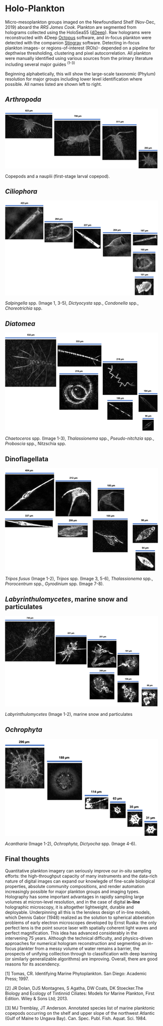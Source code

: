 # Holo-Plankton
Micro-mesoplankton groups imaged on the Newfoundland Shelf (Nov-Dec, 2019) aboard the *RRS James Cook*. Plankton are segmented from holograms collected using the HoloSeaS5 ([4Deep](http://4-deep.com/)). Raw holograms were reconstructed with 4Deep [Octopus](http://4-deep.com/products/octopus-software/) software, and in-focus plankton were detected with the companion [Stingray](http://4-deep.com/products/stingray-software/) software. Detecting in-focus plankton images- or regions-of-interest (ROIs)- depended on a pipeline for depthwise thresholding, clustering and pixel autocorrelation. All plankton were manually identified using various sources from the primary literature including several major guides <sup>(1-3) 
  
Beginning alphabetically, this will show the large-scale taxonomic (Phylum) resolution for major groups including lower level identification where possible. All names listed are shown left to right. 

## *Arthropoda*

![Arthropoda](/Images/Arthropoda.png)


Copepods and a nauplii (first-stage larval copepod).

## *Ciliophora*

![Ciliophora](/Images/Ciliophora.png)

*Salpingella* spp. (Image 1, 3-5), *Dictyocysta* spp., *Condonella* spp., *Choreotrichia* spp.  

## *Diatomea*

![Diatomea](/Images/Diatomea.png)

*Chaetoceros* spp. (Image 1-3), *Thalassionema* spp., *Pseudo-nitchzia* spp., *Proboscia* spp., Nitzschia spp.

## Dinoflagellata

![Dinoflagellata](/Images/Dinoflagellata.png)

*Tripos fusus* (Image 1-2), *Tripos* spp. (Image 3, 5-6), *Thalassionema* spp., *Prorocentrum* spp., *Gyrodinium* spp. (Image 7-8).

## *Labyrinthulomycetes*, marine snow and particulates

![Labyrinthulomycetes](/Images/LabySnow.png)

*Labyrinthulomycetes* (Image 1-2), marine snow and particulates

## *Ochrophyta*

![Ochrophyta](/Images/Ochrophyta.png)

*Acantharia* (Image 1-2), *Ochrophyta*, *Dictyocha* spp. (Image 4-6).

## Final thoughts

Quantitative plankton imagery can seriously improve our *in-situ* sampling efforts: the high-throughput capacity of many instruments and the data-rich nature of digital images can expand our knowlegde of fine-scale biological properties, absolute community compositions, and render automation increasingly possible for major plankton groups and imaging types. Holography has some important advantages in rapidly sampling large volumes at micron-level resolution, and in the case of digital **in-line** holographic microscopy, it is altogether lightweight, durable and deployable. Underpinning all this is the lensless design of in-line models, which Dennis Gabor (1948) realized as the solution to spherical abberation problems of early electron microscopes developed by Ernst Ruska: the only perfect lens is the point source laser with spatially coherent light waves and perfect magnification. This idea has advanced considerably in the intervening 75 years. Although the technical difficulty, and physics-driven approaches for numerical hologram reconstruction and segmenting an in-focus plankter from a messy volume of water remains a barrier, the prospects of unifying colllection through to classification with deep learning (or similarly generalizable algorithms) are improving. Overall, there are good reasons for its ascendency. 

[1]  Tomas, CR. Identifying Marine Phytoplankton. San Diego: Academic Press; 1997.

[2] JR Dolan, DJS Montagnes, S Agatha, DW Coats, DK Stoecker.The Biology and Ecology of Tintinnid Ciliates: Models for Marine Plankton, First Edition. Wiley & Sons Ltd; 2013.

[3] MJ Tremblay, JT Anderson. Annotated species list of marine planktonic copepods occurring on the shelf and upper slope of the northwest Atlantic (Gulf of Maine to Ungava Bay). Can. Spec. Publ. Fish. Aquat. Sci. 1984.
